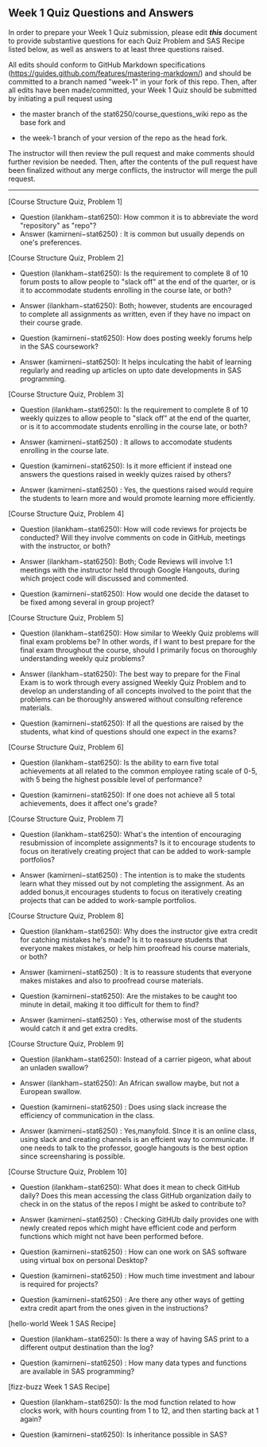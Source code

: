 ## Week 1 Quiz Questions and Answers

In order to prepare your Week 1 Quiz submission, please edit ***this*** document to provide substantive questions for each Quiz Problem and SAS Recipe listed below, as well as answers to at least three questions raised.

All edits should conform to GitHub Markdown specifications (https://guides.github.com/features/mastering-markdown/) and should be committed to a branch named "week-1" in your fork of this repo. Then, after all edits have been made/committed, your Week 1 Quiz should be submitted by initiating a pull request using

- the master branch of the stat6250/course_questions_wiki repo as the base fork and

- the week-1 branch of your version of the repo as the head fork.

The instructor will then review the pull request and make comments should further revision be needed. Then, after the contents of the pull request have been finalized without any merge conflicts, the instructor will merge the pull request.



********************************************************************************



[Course Structure Quiz, Problem 1]
- Question (ilankham−stat6250): How common it is to abbreviate the word "repository" as "repo"?
- Answer (kamirneni−stat6250) : It is common but usually depends on one's preferences.


[Course Structure Quiz, Problem 2]
- Question (ilankham−stat6250): Is the requirement to complete 8 of 10 forum posts to allow people to "slack off" at the end of the quarter, or is it to accommodate students enrolling in the course late, or both?
- Answer (ilankham−stat6250): Both; however, students are encouraged to complete all assignments as written, even if they have no impact on their course grade.

- Question (kamirneni−stat6250): How does posting weekly forums help in the SAS coursework?
- Answer (kamirneni−stat6250): It helps inculcating the habit of learning regularly and reading up articles on upto date developments in SAS programming.

[Course Structure Quiz, Problem 3]
- Question (ilankham−stat6250): Is the requirement to complete 8 of 10 weekly quizzes to allow people to "slack off" at the end of the quarter, or is it to accommodate students enrolling in the course late, or both?
- Answer (kamirneni−stat6250) : It allows to accomodate students enrolling in the course late.

- Question (kamirneni−stat6250): Is it more efficient if instead one answers the questions raised in weekly quizes raised by others?
- Answer (kamirneni−stat6250) : Yes, the questions raised would require the students to learn more and would promote learning more efficiently.


[Course Structure Quiz, Problem 4]
- Question (ilankham−stat6250): How will code reviews for projects be conducted? Will they involve comments on code in GitHub, meetings with the instructor, or both?
- Answer (ilankham−stat6250): Both; Code Reviews will involve 1:1 meetings with the instructor held through Google Hangouts, during which project code will discussed and commented.

- Question (kamirneni−stat6250): How would one decide the dataset to be fixed among several in group project?


[Course Structure Quiz, Problem 5]
- Question (ilankham−stat6250): How similar to Weekly Quiz problems will final exam problems be? In other words, if I want to best prepare for the final exam throughout the course, should I primarily focus on thoroughly understanding weekly quiz problems?
- Answer (ilankham−stat6250): The best way to prepare for the Final Exam is to work through every assigned Weekly Quiz Problem and to develop an understanding of all concepts involved to the point that the problems can be thoroughly answered without consulting reference materials.

- Question (kamirneni−stat6250): If all the questions are raised by the students, what kind of questions should one expect in the exams?

[Course Structure Quiz, Problem 6]
- Question (ilankham−stat6250): Is the ability to earn five total achievements at all related to the common employee rating scale of 0-5, with 5 being the highest possible level of performance?

- Question (kamirneni−stat6250): If one does not achieve all 5 total achievements, does it affect one's grade?

[Course Structure Quiz, Problem 7]
- Question (ilankham−stat6250): What's the intention of encouraging resubmission of incomplete assignments? Is it to encourage students to focus on iteratively creating project that can be added to work-sample portfolios?

- Answer (kamirneni−stat6250) : The intention is to make the students learn what they missed out by not completing the assignment. As an added bonus,it encourages students to focus on iteratively creating projects that can be added to work-sample portfolios.

[Course Structure Quiz, Problem 8]
- Question (ilankham−stat6250): Why does the instructor give extra credit for catching mistakes he's made? Is it to reassure students that everyone makes mistakes, or help him proofread his course materials, or both?
- Answer (kamirneni−stat6250) : It is to reassure students that everyone makes mistakes and also to proofread course materials.

- Question (kamirneni−stat6250): Are the mistakes to be caught too minute in detail, making it too difficult for them to find?
- Answer (kamirneni−stat6250) : Yes, otherwise most of the students would catch it and get extra credits.

[Course Structure Quiz, Problem 9]
- Question (ilankham−stat6250): Instead of a carrier pigeon, what about an unladen swallow?
- Answer (ilankham−stat6250): An African swallow maybe, but not a European swallow.

- Question (kamirneni−stat6250) : Does using slack increase the efficiency of communication in the class.
- Answer (kamirneni−stat6250) : Yes,manyfold. SInce it is an online class, using slack and creating channels is an effcient way to communicate. If one needs to talk to the professor, google hangouts is the best option since screensharing is possible.

[Course Structure Quiz, Problem 10]
- Question (ilankham−stat6250): What does it mean to check GitHub daily? Does this mean accessing the class GitHub organization daily to check in on the status of the repos I might be asked to contribute to?

- Answer (kamirneni−stat6250) : Checking GitHUb daily provides one with newly created repos which might have efficient code and perform functions which might not have been performed before.

- Question (kamirneni−stat6250) : How can one work on SAS software using virtual box on personal Desktop?

- Question (kamirneni−stat6250) : How much time investment and labour is required for projects?

- Question (kamirneni−stat6250) : Are there any other ways of getting extra credit apart from the ones given in the instructions?

[hello-world Week 1 SAS Recipe]
- Question (ilankham−stat6250): Is there a way of having SAS print to a different output destination than the log?

- Question (kamirneni−stat6250) : How many data types and  functions are available in SAS programming?

[fizz-buzz Week 1 SAS Recipe]
- Question (ilankham−stat6250): Is the mod function related to how clocks work, with hours counting from 1 to 12, and then starting back at 1 again?

- Question (kamirneni−stat6250): Is inheritance possible in SAS?
